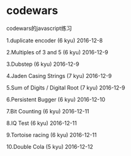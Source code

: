 # codewars
codewars的javascript练习

1.duplicate encoder	(6 kyu) 2016-12-8

2.Multiples of 3 and 5 (6 kyu) 2016-12-9

3.Dubstep (6 kyu) 2016-12-9

4.Jaden Casing Strings (7 kyu) 2016-12-9

5.Sum of Digits / Digital Root (7 kyu) 2016-12-9

6.Persistent Bugger (6 kyu) 2016-12-10

7.Bit Counting (6 kyu) 2016-12-11

8.IQ Test (6 kyu) 2016-12-11

9.Tortoise racing (6 kyu) 2016-12-11

10.Double Cola (5 kyu) 2016-12-12